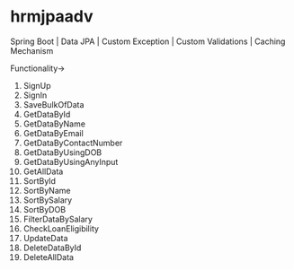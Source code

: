 # hrmjpaadv

Spring Boot | Data JPA | Custom Exception | Custom Validations | Caching Mechanism

Functionality->
1. SignUp
2. SignIn
3. SaveBulkOfData
4. GetDataById
5. GetDataByName
6. GetDataByEmail
7. GetDataByContactNumber
8. GetDataByUsingDOB
9. GetDataByUsingAnyInput
10. GetAllData
11. SortById
12. SortByName
13. SortBySalary
14. SortByDOB
15. FilterDataBySalary
16. CheckLoanEligibility
17. UpdateData
18. DeleteDataById
19. DeleteAllData
